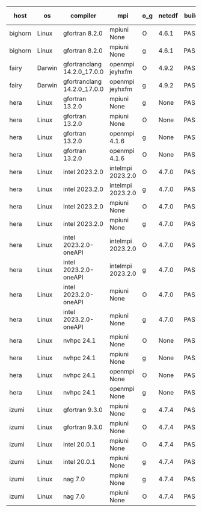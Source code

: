 

| host     | os       | compiler                              | mpi                      | o_g        | netcdf        | build       | u_pass          | u_fail          | s_pass            | s_fail            | e_pass             | e_fail             | nuopc_pass       | nuopc_fail       | artifacts link          |
|----------|----------|---------------------------------------|--------------------------|------------|---------------|-------------|-----------------|-----------------|-------------------|-------------------|--------------------|--------------------|------------------|------------------|-------------------------|
| bighorn | Linux | gfortran 8.2.0 | mpiuni None  | O | 4.6.1  | PASS | 12564 | 0 | 9 | 0 | 43 | 0 | None | None | <a href="https://github.com/esmf-org/esmf-test-artifacts/tree/c26df609dc0be223ef9bed9fa75e9ad6c03a15a0/develop/gfortran/8.2.0/O/mpiuni/None" target="_blank">c26df60</a> | 
| bighorn | Linux | gfortran 8.2.0 | mpiuni None  | g | 4.6.1  | PASS | 12564 | 0 | 9 | 0 | 43 | 0 | None | None | <a href="https://github.com/esmf-org/esmf-test-artifacts/tree/fbbbe3a2361994a02edde6211db3284434ce1102/develop/gfortran/8.2.0/g/mpiuni/None" target="_blank">fbbbe3a</a> | 
| fairy | Darwin | gfortranclang 14.2.0_17.0.0 | openmpi jeyhxfm  | O | 4.9.2  | PASS | 14234 | 1 | 51 | 0 | 81 | 0 | 57 | 0 | <a href="https://github.com/esmf-org/esmf-test-artifacts/tree/8ace207ff0a48de5d4c60c5a714f5387d4943ebd/develop/gfortranclang/14.2.0_17.0.0/O/openmpi/jeyhxfm" target="_blank">8ace207</a> | 
| fairy | Darwin | gfortranclang 14.2.0_17.0.0 | openmpi jeyhxfm  | g | 4.9.2  | PASS | 14235 | 0 | 51 | 0 | 81 | 0 | 57 | 0 | <a href="https://github.com/esmf-org/esmf-test-artifacts/tree/fc717690f53e0f66029f2c8ee9e3f91681c0b392/develop/gfortranclang/14.2.0_17.0.0/g/openmpi/jeyhxfm" target="_blank">fc71769</a> | 
| hera | Linux | gfortran 13.2.0 | mpiuni None  | g | None  | PASS | 12564 | 0 | 9 | 0 | 43 | 0 | None | None | <a href="https://github.com/esmf-org/esmf-test-artifacts/tree/63f1a638f5695fec96a6667a516e6a6ab735774a/develop/gfortran/13.2.0/g/mpiuni/None" target="_blank">63f1a63</a> | 
| hera | Linux | gfortran 13.2.0 | mpiuni None  | O | None  | PASS | 12564 | 0 | 9 | 0 | 43 | 0 | None | None | <a href="https://github.com/esmf-org/esmf-test-artifacts/tree/3bbba99da3c508a079b9bc1c5d579b2e82963b23/develop/gfortran/13.2.0/O/mpiuni/None" target="_blank">3bbba99</a> | 
| hera | Linux | gfortran 13.2.0 | openmpi 4.1.6  | g | None  | PASS | 14235 | 0 | 51 | 0 | 81 | 0 | 57 | 0 | <a href="https://github.com/esmf-org/esmf-test-artifacts/tree/2d9f1773706b66da91dcae1e0d48732722d0660c/develop/gfortran/13.2.0/g/openmpi/4.1.6" target="_blank">2d9f177</a> | 
| hera | Linux | gfortran 13.2.0 | openmpi 4.1.6  | O | None  | PASS | 14235 | 0 | 51 | 0 | 81 | 0 | 57 | 0 | <a href="https://github.com/esmf-org/esmf-test-artifacts/tree/ab4305a5d865ed263646a41f8125ce930774e683/develop/gfortran/13.2.0/O/openmpi/4.1.6" target="_blank">ab4305a</a> | 
| hera | Linux | intel 2023.2.0 | intelmpi 2023.2.0  | O | 4.7.0  | PASS | 14235 | 0 | 51 | 0 | 81 | 0 | 57 | 0 | <a href="https://github.com/esmf-org/esmf-test-artifacts/tree/69435c944b16e1416cb44962c0948e868baf3fba/develop/intel/2023.2.0/O/intelmpi/2023.2.0" target="_blank">69435c9</a> | 
| hera | Linux | intel 2023.2.0 | intelmpi 2023.2.0  | g | 4.7.0  | PASS | 14235 | 0 | 51 | 0 | 81 | 0 | 57 | 0 | <a href="https://github.com/esmf-org/esmf-test-artifacts/tree/e045f27697b421da601c22dc2a08a4812ba7100c/develop/intel/2023.2.0/g/intelmpi/2023.2.0" target="_blank">e045f27</a> | 
| hera | Linux | intel 2023.2.0 | mpiuni None  | O | 4.7.0  | PASS | 12564 | 0 | 9 | 0 | 43 | 0 | None | None | <a href="https://github.com/esmf-org/esmf-test-artifacts/tree/285d41741895a1349ce807b70356a9b15c7e90fd/develop/intel/2023.2.0/O/mpiuni/None" target="_blank">285d417</a> | 
| hera | Linux | intel 2023.2.0 | mpiuni None  | g | 4.7.0  | PASS | 12564 | 0 | 9 | 0 | 43 | 0 | None | None | <a href="https://github.com/esmf-org/esmf-test-artifacts/tree/2c3ae6cc6c0771f3bcc5deb232cf1c37ceaa2e77/develop/intel/2023.2.0/g/mpiuni/None" target="_blank">2c3ae6c</a> | 
| hera | Linux | intel 2023.2.0-oneAPI | intelmpi 2023.2.0  | O | 4.7.0  | PASS | 14235 | 0 | 50 | 1 | 81 | 0 | 57 | 0 | <a href="https://github.com/esmf-org/esmf-test-artifacts/tree/02e399e908844942837d39bdf8fc30af7d8e366c/develop/intel/2023.2.0-oneAPI/O/intelmpi/2023.2.0" target="_blank">02e399e</a> | 
| hera | Linux | intel 2023.2.0-oneAPI | intelmpi 2023.2.0  | g | 4.7.0  | PASS | 14235 | 0 | 51 | 0 | 81 | 0 | 57 | 0 | <a href="https://github.com/esmf-org/esmf-test-artifacts/tree/3dc80e6355eb998fb3b67d061f34218a27f1a152/develop/intel/2023.2.0-oneAPI/g/intelmpi/2023.2.0" target="_blank">3dc80e6</a> | 
| hera | Linux | intel 2023.2.0-oneAPI | mpiuni None  | O | 4.7.0  | PASS | 12564 | 0 | 9 | 0 | 43 | 0 | None | None | <a href="https://github.com/esmf-org/esmf-test-artifacts/tree/522afb5e1e21b73deabc58c3f338dc1bab0e2868/develop/intel/2023.2.0-oneAPI/O/mpiuni/None" target="_blank">522afb5</a> | 
| hera | Linux | intel 2023.2.0-oneAPI | mpiuni None  | g | 4.7.0  | PASS | 12564 | 0 | 9 | 0 | 43 | 0 | None | None | <a href="https://github.com/esmf-org/esmf-test-artifacts/tree/0668b0e095b357c682c689969c539855620faf87/develop/intel/2023.2.0-oneAPI/g/mpiuni/None" target="_blank">0668b0e</a> | 
| hera | Linux | nvhpc 24.1 | mpiuni None  | O | None  | PASS | 12564 | 0 | 9 | 0 | 43 | 0 | None | None | <a href="https://github.com/esmf-org/esmf-test-artifacts/tree/416ff40b77fb823287ddcb8a949a91886ce8ccae/develop/nvhpc/24.1/O/mpiuni/None" target="_blank">416ff40</a> | 
| hera | Linux | nvhpc 24.1 | mpiuni None  | g | None  | PASS | 12564 | 0 | 9 | 0 | 43 | 0 | None | None | <a href="https://github.com/esmf-org/esmf-test-artifacts/tree/03828a9a9716e7022b36c2f77278f38d8ff55970/develop/nvhpc/24.1/g/mpiuni/None" target="_blank">03828a9</a> | 
| hera | Linux | nvhpc 24.1 | openmpi None  | O | None  | PASS | 14235 | 0 | 51 | 0 | 81 | 0 | 57 | 0 | <a href="https://github.com/esmf-org/esmf-test-artifacts/tree/bd179bb95d58f75ac9549b3923a5bbf343d082e0/develop/nvhpc/24.1/O/openmpi/None" target="_blank">bd179bb</a> | 
| hera | Linux | nvhpc 24.1 | openmpi None  | g | None  | PASS | 14235 | 0 | 51 | 0 | 81 | 0 | 57 | 0 | <a href="https://github.com/esmf-org/esmf-test-artifacts/tree/3c0e5343e1150018ef2973ebdb8dc31af9501004/develop/nvhpc/24.1/g/openmpi/None" target="_blank">3c0e534</a> | 
| izumi | Linux | gfortran 9.3.0 | mpiuni None  | g | 4.7.4  | PASS | 12564 | 0 | 9 | 0 | 43 | 0 | None | None | <a href="https://github.com/esmf-org/esmf-test-artifacts/tree/689750455d6fc5fafeda06296f86c38f7b575d14/develop/gfortran/9.3.0/g/mpiuni/None" target="_blank">6897504</a> | 
| izumi | Linux | gfortran 9.3.0 | mpiuni None  | O | 4.7.4  | PASS | 12564 | 0 | 9 | 0 | 43 | 0 | None | None | <a href="https://github.com/esmf-org/esmf-test-artifacts/tree/60bbcf8e758492caaf9e490d7ab769feb56248c3/develop/gfortran/9.3.0/O/mpiuni/None" target="_blank">60bbcf8</a> | 
| izumi | Linux | intel 20.0.1 | mpiuni None  | O | 4.7.4  | PASS | 12564 | 0 | 9 | 0 | 43 | 0 | None | None | <a href="https://github.com/esmf-org/esmf-test-artifacts/tree/0a98ae3abca3c5c58863450f50e255292ffa2418/develop/intel/20.0.1/O/mpiuni/None" target="_blank">0a98ae3</a> | 
| izumi | Linux | intel 20.0.1 | mpiuni None  | g | 4.7.4  | PASS | 12564 | 0 | 9 | 0 | 43 | 0 | None | None | <a href="https://github.com/esmf-org/esmf-test-artifacts/tree/58f9f7b98dfc0bb5f482aa93dea93697b11657b3/develop/intel/20.0.1/g/mpiuni/None" target="_blank">58f9f7b</a> | 
| izumi | Linux | nag 7.0 | mpiuni None  | g | 4.7.4  | PASS | 12564 | 0 | None | None | None | None | None | None | <a href="https://github.com/esmf-org/esmf-test-artifacts/tree/b8ed4d8b4f6bb8bdc9a364520d157a0e29f6ea82/develop/nag/7.0/g/mpiuni/None" target="_blank">b8ed4d8</a> | 
| izumi | Linux | nag 7.0 | mpiuni None  | O | 4.7.4  | PASS | 12564 | 0 | 9 | 0 | 43 | 0 | None | None | <a href="https://github.com/esmf-org/esmf-test-artifacts/tree/bda716633a4153147d289d7e9307eb84300b2f05/develop/nag/7.0/O/mpiuni/None" target="_blank">bda7166</a> | 
